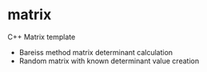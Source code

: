 # matrix
C++ Matrix template

- Bareiss method matrix determinant calculation 
- Random matrix with known determinant value creation
  
